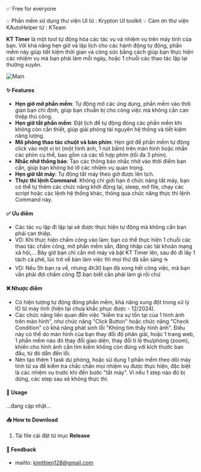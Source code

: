 ✅ Free for everyone

💡 Phần mềm sử dụng thư viện UI từ : Krypton UI toolkit
💡 Cảm ơn thư viện KAutoHelper từ : KTeam

**KT Timer** là một tool tự động hóa các tác vụ và nhiệm vụ trên máy tính của bạn. Với khả năng hẹn giờ và lập lịch cho các hành động tự động, phần mềm này giúp tiết kiệm thời gian và công sức bằng cách giúp bạn thực hiện các nhiệm vụ mà bạn phải làm mỗi ngày, hoặc 1 chuỗi các thao tác lặp lại thường xuyên.

![Main](https://github.com/user-attachments/assets/a01d522a-95d4-4ecb-9ab9-24f08b7146b2)

#### ✨ Features
- **Hẹn giờ mở phần mềm**: Tự động mở các ứng dụng, phần mềm vào thời gian bạn chỉ định, giúp bạn chuẩn bị cho công việc mà không cần can thiệp thủ công.
- **Hẹn giờ tắt phần mềm**: Đặt lịch để tự động đóng các phần mềm khi không còn cần thiết, giúp giải phóng tài nguyên hệ thống và tiết kiệm năng lượng.
- **Mô phỏng thao tác chuột và bàn phím**: Hẹn giờ để phần mềm tự động click vào một vị trí (một hình ảnh, 1 nút bấm) trên màn hình hoặc nhấn các phím cụ thể, bao gồm cả các tổ hợp phím (tối đa 3 phím).
- **Nhắc nhở thông báo**: Tạo các thông báo nhắc nhở vào thời điểm bạn cần, giúp bạn không bỏ lỡ các nhiệm vụ quan trọng.
- **Hẹn giờ tắt máy**: Tự động tắt máy theo giờ được lên lịch.
- **Thực thi lệnh Command**: Không chỉ giới hạn ở chức năng tắt máy, bạn có thể tự thêm các chức năng khởi động lại, sleep, mở file, chạy các script hoặc các lệnh hệ thống khác, thông qua chức năng thực thi lệnh Command này.

#### ✅ Ưu điểm
- Các tác vụ lặp đi lặp lại sẽ được thực hiện tự động mà không cần bạn phải can thiệp.
- VD: Khi thực hiện chấm công vào làm: bạn có thể thực hiện 1 chuỗi các thao tác chấm công, mở phần mềm sẵn, đăng nhập các tài khoản mạng xã hội,... Bây giờ bạn chỉ cần mở máy và bật KT Timer lên, sau đó đi lấy 1 tách cà phê, lúc trở về bàn làm việc thì mọi thứ đã sẵn sàng ☕
- VD: Nếu 5h bạn ra về, nhưng 4h30 bạn đã xong hết công việc, mà bạn vẫn phải đợi chấm công 😈 bạn biết cần phải làm gì rồi chứ

#### ❌ Nhược điểm
- Có hiện tượng tự động đóng phần mềm, khả năng xung đột trong xử lý IO từ máy tính (hiện tại chưa khắc phục được - 12/2024).
- Các chức năng liên quan đến việc "kiểm tra sự tồn tại của 1 hình ảnh trên màn hình", như chức năng "Click Button" hoặc chức năng "Check Condition" có khả năng phát sinh lỗi "Không tìm thấy hình ảnh". Điều này có thể do màn hình của bạn thay đổi độ phân giải, hoặc 1 trang web, 1 phần mềm nào đó thay đổi giao diện, thay đổi tỉ lệ thu/phóng (zoom), khiến cho hình ảnh cần tìm kiếm không còn đúng với kích thước ban đầu, từ đó dẫn đến lỗi.
- Nên tạo thêm 1 task dự phòng, hoặc sử dụng 1 phần mềm theo dõi máy tính từ xa để kiểm tra chắc chắn mọi nhiệm vụ được thực hiện, đặc biệt là các nhiệm vụ trước khi đến bước "tắt máy". Vì nếu 1 step nào đó bị dừng, các step sau sẽ không thực thi.

#### 🚀 Usage
...đang cập nhật...

#### 📥 How to Download
1. Tải file cài đặt từ mục **Release**

#### 🔗 Feedback
- mailto: kimthien128@gmail.com
